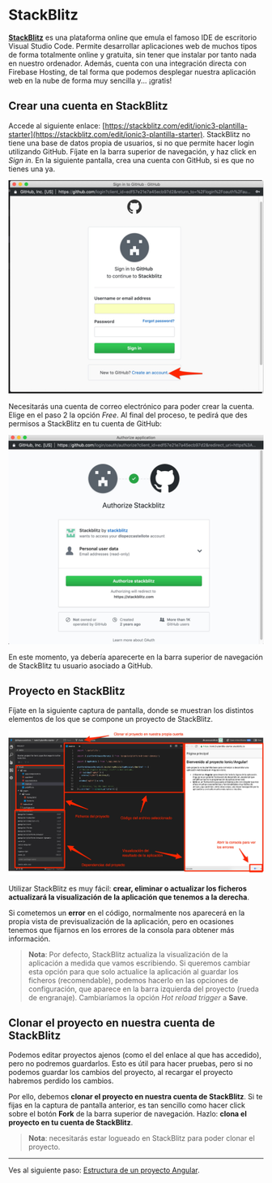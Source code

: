 # StackBlitz

[**StackBlitz**](https://stackblitz.com/) es una plataforma online que emula el famoso IDE de escritorio Visual Studio Code. Permite desarrollar aplicaciones web de muchos tipos de forma totalmente online y gratuita, sin tener que instalar por tanto nada en nuestro ordenador. Además, cuenta con una integración directa con Firebase Hosting, de tal forma que podemos desplegar nuestra aplicación web en la nube de forma muy sencilla y... ¡gratis!

## Crear una cuenta en StackBlitz

Accede al siguiente enlace: [https://stackblitz.com/edit/ionic3-plantilla-starter](https://stackblitz.com/edit/ionic3-plantilla-starter). StackBlitz no tiene una base de datos propia de usuarios, si no que permite hacer login utilizando GitHub. Fíjate en la barra superior de navegación, y haz click en *Sign in*. En la siguiente pantalla, crea una cuenta con GitHub, si es que no tienes una ya. 

![](./sign-in-github.jpg)

Necesitarás una cuenta de correo electrónico para poder crear la cuenta. Elige en el paso 2 la opción *Free*. Al final del proceso, te pedirá que des permisos a StackBlitz en tu cuenta de GitHub:

![](./autorizar-stackblitz.jpg)

En este momento, ya debería aparecerte en la barra superior de navegación de StackBlitz tu usuario asociado a GitHub.

## Proyecto en StackBlitz

Fíjate en la siguiente captura de pantalla, donde se muestran los distintos elementos de los que se compone un proyecto de StackBlitz. 

![](./stackblitz.jpg)

Utilizar StackBlitz es muy fácil: **crear, eliminar o actualizar los ficheros actualizará la visualización de la aplicación que tenemos a la derecha**.

Si cometemos un **error** en el código, normalmente nos aparecerá en la propia vista de previsualización de la aplicación, pero en ocasiones tenemos que fijarnos en los errores de la consola para obtener más información.

> **Nota**: Por defecto, StackBlitz actualiza la visualización de la aplicación a medida que vamos escribiendo. Si queremos cambiar esta opción para que solo actualice la aplicación al guardar los ficheros (recomendable), podemos hacerlo en las opciones de configuración, que aparece en la barra izquierda del proyecto (rueda de engranaje). Cambiaríamos la opción *Hot reload trigger* a **Save**.

## Clonar el proyecto en nuestra cuenta de StackBlitz

Podemos editar proyectos ajenos (como el del enlace al que has accedido), pero no podremos guardarlos. Esto es útil para hacer pruebas, pero si no podemos guardar los cambios del proyecto, al recargar el proyecto habremos perdido los cambios. 

Por ello, debemos **clonar el proyecto en nuestra cuenta de StackBlitz**. Si te fijas en la captura de pantalla anterior, es tan sencillo como hacer click sobre el botón **Fork** de la barra superior de navegación. Hazlo: **clona el proyecto en tu cuenta de StackBlitz**.

> **Nota**: necesitarás estar logueado en StackBlitz para poder clonar el proyecto.

---

Ves al siguiente paso: [Estructura de un proyecto Angular](practica-angular-ionic-2.md).